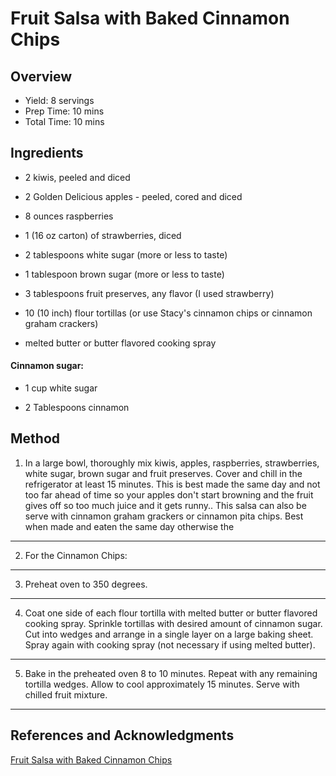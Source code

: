 # Fruit Salsa with Baked Cinnamon Chips

## Overview

- Yield: 8 servings
- Prep Time: 10 mins
- Total Time: 10 mins

## Ingredients

- 2 kiwis, peeled and diced

- 2 Golden Delicious apples - peeled, cored and diced

- 8 ounces raspberries

- 1 (16 oz carton) of strawberries, diced

- 2 tablespoons white sugar (more or less to taste)

- 1 tablespoon brown sugar (more or less to taste)

- 3 tablespoons fruit preserves, any flavor (I used strawberry)

- 10 (10 inch) flour tortillas (or use Stacy's cinnamon chips or cinnamon graham crackers)

- melted butter or butter flavored cooking spray

#### Cinnamon sugar:

- 1 cup white sugar

- 2 Tablespoons cinnamon

## Method

1. In a large bowl, thoroughly mix kiwis, apples, raspberries, strawberries, white sugar, brown sugar and fruit preserves. Cover and chill in the refrigerator at least 15 minutes. This is best made the same day and not too far ahead of time so your apples don't start browning and the fruit gives off so too much juice and it gets runny.. This salsa can also be serve with cinnamon graham grackers or cinnamon pita chips. Best when made and eaten the same day otherwise the
---
2. For the Cinnamon Chips:
---
3. Preheat oven to 350 degrees.
---
4. Coat one side of each flour tortilla with melted butter or butter flavored cooking spray. Sprinkle tortillas with desired amount of cinnamon sugar. Cut into wedges and arrange in a single layer on a large baking sheet. Spray again with cooking spray (not necessary if using melted butter).
---
5. Bake in the preheated oven 8 to 10 minutes. Repeat with any remaining tortilla wedges. Allow to cool approximately 15 minutes. Serve with chilled fruit mixture.
---

## References and Acknowledgments

[Fruit Salsa with Baked Cinnamon Chips](http://www.the-girl-who-ate-everything.com/2010/05/fruit-salsa-with-baked-cinnamon-chips.html)
